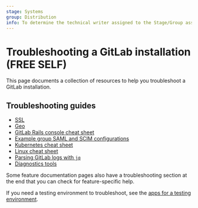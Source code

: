 ```yaml
---
stage: Systems
group: Distribution
info: To determine the technical writer assigned to the Stage/Group associated with this page, see https://about.gitlab.com/handbook/engineering/ux/technical-writing/#assignments
---
```


# Troubleshooting a GitLab installation **(FREE SELF)**

This page documents a collection of resources to help you troubleshoot a GitLab
installation.

## Troubleshooting guides

- [SSL](ssl.md)
- [Geo](../geo/replication/troubleshooting.md)
- [GitLab Rails console cheat sheet](gitlab_rails_cheat_sheet.md)
- [Example group SAML and SCIM configurations](../../user/group/saml_sso/example_saml_config.md)
- [Kubernetes cheat sheet](https://docs.gitlab.com/charts/troubleshooting/kubernetes_cheat_sheet.html)
- [Linux cheat sheet](linux_cheat_sheet.md)
- [Parsing GitLab logs with `jq`](../logs/log_parsing.md)
- [Diagnostics tools](diagnostics_tools.md)

Some feature documentation pages also have a troubleshooting section at the end
that you can check for feature-specific help.

If you need a testing environment to troubleshoot, see the
[apps for a testing environment](test_environments.md).
